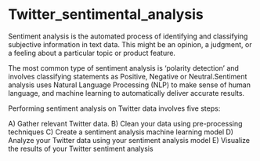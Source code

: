 # Twitter_sentimental_analysis

Sentiment analysis is the automated process of identifying and classifying subjective information in text data. This might be an opinion, a judgment, or a feeling about a particular topic or product feature.

The most common type of sentiment analysis is ‘polarity detection’ and involves classifying statements as Positive, Negative or Neutral.Sentiment analysis uses Natural Language Processing (NLP) to make sense of human language, and machine learning to automatically deliver accurate results.

Performing sentiment analysis on Twitter data involves five steps:

A) Gather relevant Twitter data.
B) Clean your data using pre-processing techniques
C) Create a sentiment analysis machine learning model
D) Analyze your Twitter data using your sentiment analysis model
E) Visualize the results of your Twitter sentiment analysis
